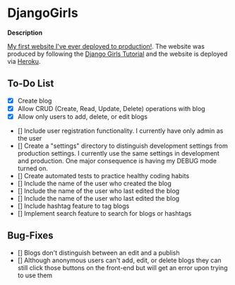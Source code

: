 # DjangoGirls

**Description**

[My first website I've ever deployed to production!](https://rodellblog.herokuapp.com/). The website was produced by following the [Django Girls Tutorial](https://tutorial.djangogirls.org/en/) and the website is deployed via [Heroku](https://devcenter.heroku.com/articles/deploying-python).

## To-Do List

- [x] Create blog
- [x] Allow CRUD (Create, Read, Update, Delete) operations with blog
- [x] Allow only users to add, delete, or edit blogs
- [] Include user registration functionality. I currently have only admin as the user
- [] Create a "settings" directory to distinguish development settings from production settings. I currently use the same settings in development and production. One major consequence is having my DEBUG mode turned on.
- [] Create automated tests to practice healthy coding habits
- [] Include the name of the user who created the blog
- [] Include the name of the user who last edited the blog
- [] Include the name of the user who last edited the blog
- [] Include hashtag feature to tag blogs
- [] Implement search feature to search for blogs or hashtags

## Bug-Fixes

- [] Blogs don't distinguish between an edit and a publish
- [] Although anonymous users can't add, edit, or delete blogs they can still click those buttons on the front-end but will get an error upon trying to use them